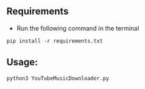 ## Requirements
- Run the following command in the terminal
```
pip install -r requirements.txt
```
## Usage:
```
python3 YouTubeMusicDownloader.py
```
